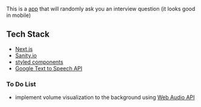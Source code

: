 This is a [app](https://say-my-interview-question.vercel.app/) that will randomly ask you an interview question 
(it looks good in mobile)
## Tech Stack
- [Next.js](https://nextjs.org/)
- [Sanity.io](https://www.sanity.io/)
- [styled components](https://styled-components.com/)
- [Google Text to Speech API](https://cloud.google.com/text-to-speech)

### To Do List
- implement volume visualization to the background using [Web Audio API](https://developer.mozilla.org/en-US/docs/Web/API/Web_Audio_API)